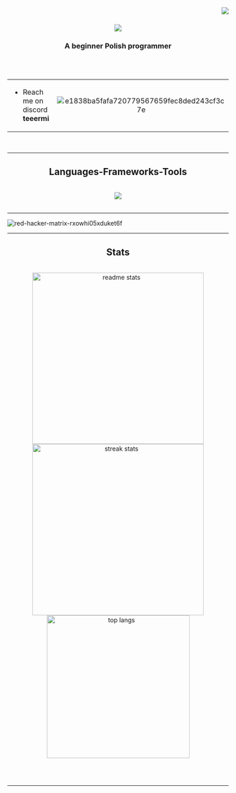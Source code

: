 <img align="right" src="https://api.visitorbadge.io/api/visitors?path=Teeermi&labelColor=%23000000&countColor=%236e0202&style=flat" />

<h1 align="center">
    <img src="https://readme-typing-svg.herokuapp.com?font=Jersey+10&weight=400&size=40&pause=1000&color=6E0202&center=true&vCenter=true&width=500&height=70&lines=W3LC0M3" />
</h1>

<h3 align="center">A beginner Polish programmer</h3>
<br/>

<br/>

<table align="center">
<tr border="none">
<td width="50%" align="left">
  

-  Reach me on discord **teeermi**
  

</td>
<td width="50%" align="center">


![e1838ba5fafa720779567659fec8ded243cf3c7e](https://github.com/user-attachments/assets/8624ff3d-abeb-4bfd-b2d0-d4ddc6ebc518)


  
  </td>
</tr>
</table>

<br/>


 <hr/>
 
<h2 align="center"> Languages-Frameworks-Tools </h2>
<br/>
<div align="center">
    <img src="https://skillicons.dev/icons?i=react,ts,js,tailwind,redux,css,html,figma,github,git" />
</div>

<br/>
<hr/>

![red-hacker-matrix-rxowhi05xduket6f](https://github.com/user-attachments/assets/ee561896-0f67-416a-ba10-8ce61dd440df)



<hr/>

<h2 align="center"> Stats </h2>
<br>
<div align=center>
  <img width=390 src="https://streak-stats.demolab.com?user=Teeermi&theme=shadow-red" alt="readme stats" />
    <img width=390 src="https://github-readme-stats.vercel.app/api?username=Teeermi&theme=shadow_red&show_icons=true" alt="streak stats"/>
  <br/>
  <img width=325 align="center" src="https://github-readme-stats-salesp07.vercel.app/api/top-langs/?username=Teeermi&hide=HTML&langs_count=8&layout=compact&theme=shadow_red&border_radius=10&size_weight=0.5&count_weight=0.5&exclude_repo=github-readme-stats" alt="top langs" />
</div>

<br/><br/>

<hr/>

<br/>


<br/>



